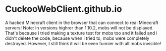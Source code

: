 # CuckooWebClient.github.io
A hacked Minecraft client in the browser that can connect to real Minecraft servers!
Note: In versions highrer than 1.10.2, mobs will not be displayed. That's because i tried making a texture test for mobs too and it failed and i didn't delete the code, because when i tried to, mobs were completely destroyed. However, I still think it will be even funnier with all mobs invisible!
